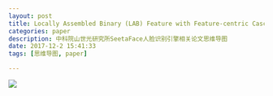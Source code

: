 ```yaml
---
layout: post
title: Locally Assembled Binary (LAB) Feature with Feature-centric Cascade for Fast and Accurate Face Detection
categories: paper
description: 中科院山世光研究所SeetaFace人脸识别引擎相关论文思维导图
date: 2017-12-2 15:41:33
tags: [思维导图, paper]

---
```

![](http://otue1rxl3.bkt.clouddn.com/17-12-2/84822915.jpg)